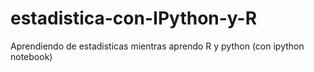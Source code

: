 estadistica-con-IPython-y-R
===========================

Aprendiendo de estadisticas mientras aprendo R y python (con ipython notebook)

